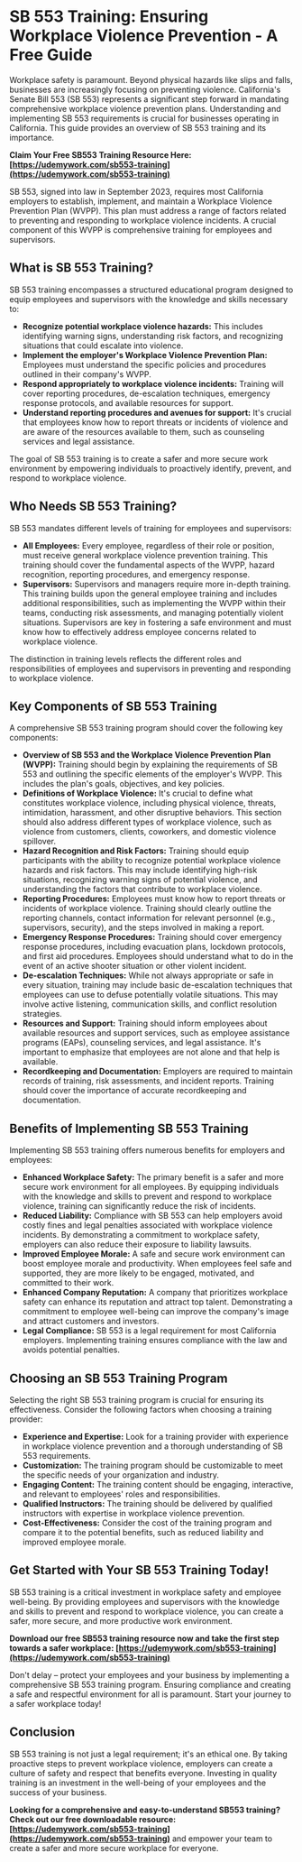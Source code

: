 # SB 553 Training: Ensuring Workplace Violence Prevention - A Free Guide

Workplace safety is paramount. Beyond physical hazards like slips and falls, businesses are increasingly focusing on preventing violence. California's Senate Bill 553 (SB 553) represents a significant step forward in mandating comprehensive workplace violence prevention plans. Understanding and implementing SB 553 requirements is crucial for businesses operating in California. This guide provides an overview of SB 553 training and its importance.

**Claim Your Free SB553 Training Resource Here: [https://udemywork.com/sb553-training](https://udemywork.com/sb553-training)**

SB 553, signed into law in September 2023, requires most California employers to establish, implement, and maintain a Workplace Violence Prevention Plan (WVPP). This plan must address a range of factors related to preventing and responding to workplace violence incidents. A crucial component of this WVPP is comprehensive training for employees and supervisors.

## What is SB 553 Training?

SB 553 training encompasses a structured educational program designed to equip employees and supervisors with the knowledge and skills necessary to:

*   **Recognize potential workplace violence hazards:** This includes identifying warning signs, understanding risk factors, and recognizing situations that could escalate into violence.
*   **Implement the employer's Workplace Violence Prevention Plan:** Employees must understand the specific policies and procedures outlined in their company's WVPP.
*   **Respond appropriately to workplace violence incidents:** Training will cover reporting procedures, de-escalation techniques, emergency response protocols, and available resources for support.
*   **Understand reporting procedures and avenues for support:** It's crucial that employees know how to report threats or incidents of violence and are aware of the resources available to them, such as counseling services and legal assistance.

The goal of SB 553 training is to create a safer and more secure work environment by empowering individuals to proactively identify, prevent, and respond to workplace violence.

## Who Needs SB 553 Training?

SB 553 mandates different levels of training for employees and supervisors:

*   **All Employees:** Every employee, regardless of their role or position, must receive general workplace violence prevention training. This training should cover the fundamental aspects of the WVPP, hazard recognition, reporting procedures, and emergency response.
*   **Supervisors:** Supervisors and managers require more in-depth training. This training builds upon the general employee training and includes additional responsibilities, such as implementing the WVPP within their teams, conducting risk assessments, and managing potentially violent situations. Supervisors are key in fostering a safe environment and must know how to effectively address employee concerns related to workplace violence.

The distinction in training levels reflects the different roles and responsibilities of employees and supervisors in preventing and responding to workplace violence.

## Key Components of SB 553 Training

A comprehensive SB 553 training program should cover the following key components:

*   **Overview of SB 553 and the Workplace Violence Prevention Plan (WVPP):** Training should begin by explaining the requirements of SB 553 and outlining the specific elements of the employer's WVPP. This includes the plan's goals, objectives, and key policies.
*   **Definitions of Workplace Violence:** It's crucial to define what constitutes workplace violence, including physical violence, threats, intimidation, harassment, and other disruptive behaviors. This section should also address different types of workplace violence, such as violence from customers, clients, coworkers, and domestic violence spillover.
*   **Hazard Recognition and Risk Factors:** Training should equip participants with the ability to recognize potential workplace violence hazards and risk factors. This may include identifying high-risk situations, recognizing warning signs of potential violence, and understanding the factors that contribute to workplace violence.
*   **Reporting Procedures:** Employees must know how to report threats or incidents of workplace violence. Training should clearly outline the reporting channels, contact information for relevant personnel (e.g., supervisors, security), and the steps involved in making a report.
*   **Emergency Response Procedures:** Training should cover emergency response procedures, including evacuation plans, lockdown protocols, and first aid procedures. Employees should understand what to do in the event of an active shooter situation or other violent incident.
*   **De-escalation Techniques:** While not always appropriate or safe in every situation, training may include basic de-escalation techniques that employees can use to defuse potentially volatile situations. This may involve active listening, communication skills, and conflict resolution strategies.
*   **Resources and Support:** Training should inform employees about available resources and support services, such as employee assistance programs (EAPs), counseling services, and legal assistance. It's important to emphasize that employees are not alone and that help is available.
*   **Recordkeeping and Documentation:** Employers are required to maintain records of training, risk assessments, and incident reports. Training should cover the importance of accurate recordkeeping and documentation.

## Benefits of Implementing SB 553 Training

Implementing SB 553 training offers numerous benefits for employers and employees:

*   **Enhanced Workplace Safety:** The primary benefit is a safer and more secure work environment for all employees. By equipping individuals with the knowledge and skills to prevent and respond to workplace violence, training can significantly reduce the risk of incidents.
*   **Reduced Liability:** Compliance with SB 553 can help employers avoid costly fines and legal penalties associated with workplace violence incidents. By demonstrating a commitment to workplace safety, employers can also reduce their exposure to liability lawsuits.
*   **Improved Employee Morale:** A safe and secure work environment can boost employee morale and productivity. When employees feel safe and supported, they are more likely to be engaged, motivated, and committed to their work.
*   **Enhanced Company Reputation:** A company that prioritizes workplace safety can enhance its reputation and attract top talent. Demonstrating a commitment to employee well-being can improve the company's image and attract customers and investors.
*   **Legal Compliance:** SB 553 is a legal requirement for most California employers. Implementing training ensures compliance with the law and avoids potential penalties.

## Choosing an SB 553 Training Program

Selecting the right SB 553 training program is crucial for ensuring its effectiveness. Consider the following factors when choosing a training provider:

*   **Experience and Expertise:** Look for a training provider with experience in workplace violence prevention and a thorough understanding of SB 553 requirements.
*   **Customization:** The training program should be customizable to meet the specific needs of your organization and industry.
*   **Engaging Content:** The training content should be engaging, interactive, and relevant to employees' roles and responsibilities.
*   **Qualified Instructors:** The training should be delivered by qualified instructors with expertise in workplace violence prevention.
*   **Cost-Effectiveness:** Consider the cost of the training program and compare it to the potential benefits, such as reduced liability and improved employee morale.

## Get Started with Your SB 553 Training Today!

SB 553 training is a critical investment in workplace safety and employee well-being. By providing employees and supervisors with the knowledge and skills to prevent and respond to workplace violence, you can create a safer, more secure, and more productive work environment.

**Download our free SB553 training resource now and take the first step towards a safer workplace: [https://udemywork.com/sb553-training](https://udemywork.com/sb553-training)**

Don't delay – protect your employees and your business by implementing a comprehensive SB 553 training program. Ensuring compliance and creating a safe and respectful environment for all is paramount. Start your journey to a safer workplace today!

## Conclusion

SB 553 training is not just a legal requirement; it's an ethical one. By taking proactive steps to prevent workplace violence, employers can create a culture of safety and respect that benefits everyone. Investing in quality training is an investment in the well-being of your employees and the success of your business.

**Looking for a comprehensive and easy-to-understand SB553 training? Check out our free downloadable resource: [https://udemywork.com/sb553-training](https://udemywork.com/sb553-training)** and empower your team to create a safer and more secure workplace for everyone.
